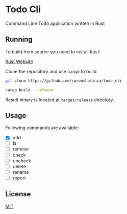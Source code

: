 # Todo Cli

Command Line Todo application written in Rust

## Running

To build from source you need to install Rust:

[Rust Website](https://www.rust-lang.org/)

Clone the repository and use cargo to build.

```bash
git clone https://github.com/soroushalinia/todo_cli
```

```bash
cargo build --release
```

Result binary is located at `target/release` directory.

## Usage

Following commands are available:

- [x] add
- [ ] ls
- [ ] remove
- [ ] check
- [ ] uncheck
- [ ] delete
- [ ] rename
- [ ] report

## License

[MIT](https://mit-license.org/)
